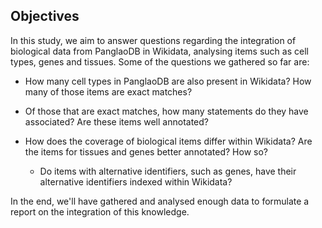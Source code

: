 ## Objectives

In this study, we aim to answer questions regarding the integration of biological data from PanglaoDB in Wikidata, analysing items such as cell types, genes and tissues. Some of the questions we gathered so far are:

* How many cell types in PanglaoDB are also present in Wikidata? How many of those items are exact matches?

* Of those that are exact matches, how many statements do they have associated? Are these items well annotated?

* How does the coverage of biological items differ within Wikidata? Are the items for tissues and genes better annotated? How so?
    * Do items with alternative identifiers, such as genes, have their alternative identifiers indexed within Wikidata?

In the end, we'll have gathered and analysed enough data to formulate a report on the integration of this knowledge. 

